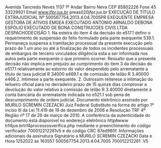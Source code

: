 Avenida Tancredo Neves 1137 1º Andar Bairro Neva CEP 85802226 Fone 45 33229921 Email www.jfpr.jus.br preas020jfpr.jus.br EXECUÇÃO DE TÍTULO EXTRAJUDICIAL Nº 500567754.2013.4.04.7005PR EXEQUENTE EMPRESA GESTORA DE ATIVOS EMGEA EXECUTADO ANTONIO ARNALDO DEBONA ESPÓLIO EXECUTADO DE BONA CONSTRUCOES CIVIS LTDA DESPACHODECISÃO 1. Na esteira do item 4 da decisão do e517.1 defiro o requerimento de suspensão do feito formulado pela parte exequente 539.1. Permaneça suspensa a tramitação processual da presente execução pelo prazo de 1 um ano ou até a finalização de todos os incidentes processuais de embargos de terceiro vinculados diligência esta a ser informada nos autos pela parte exequente o que primeiro ocorrer. Ressalto que a presente decisão não implica em prejuízo ao cumprimento do item 3 da decisão do e517.1 relativamente ao estorno do valor despendido pelo arrematante a título de taxa judicial R 34000 e469.1 e de comissão de leilão R 3.40000 e466.2. Intimese a parte exequente. 2. Outrossim reiterese a intimação do leiloeiro oficial para no derradeiro prazo de 15 quinze dias comprovar a devolução do valor relativo à comissão de leilão R 3.40000 diretamente à conta bancária do arrematante indicada no e521.1 sob pena de descumprimento de ordem judicial. Documento eletrônico assinado por MURILO SCREMIN CZEZACKI Juiz Federal Substituto na forma do artigo 1º inciso III da Lei 11.419 de 19 de dezembro de 2006 e Resolução TRF 4º Região nº 17 de 26 de março de 2010. A conferência da autenticidade do documento está disponível no endereço eletrônico httpAwww trf4jus.brtrf4processosverifica.php mediante o preenchimento do código verificador 700012212281v5 e do código CRC 87ed980f. Informações adicionais da assinatura Signatário a MURILO SCREMIN CZEZACKI Data e Hora 1252022 às 163557 500567754.2013.4.04.7005 700012212281 .V5

